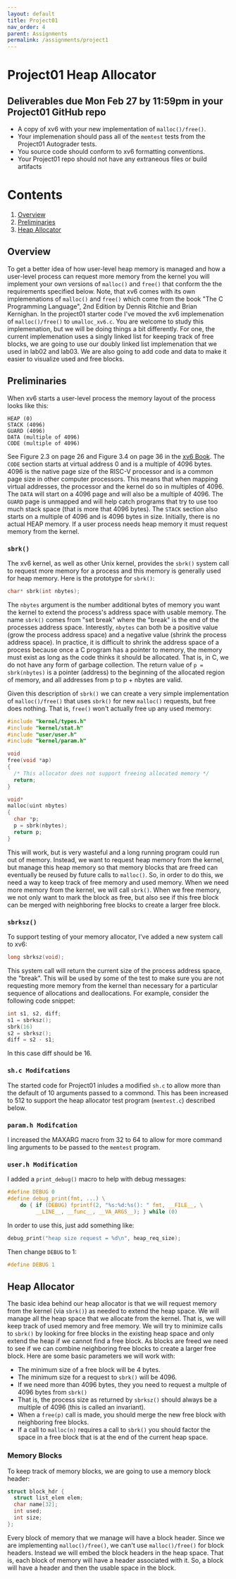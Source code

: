 ```yaml
---
layout: default
title: Project01
nav_order: 4
parent: Assignments
permalink: /assignments/project1
---
```


# Project01 Heap Allocator

## Deliverables due Mon Feb 27 by 11:59pm in your Project01 GitHub repo

- A copy of xv6 with your new implementation of ```malloc()/free()```.
- Your implemenation should pass all of the ```memtest``` tests from the Project01 Autograder tests.
- You source code should conform to xv6 formatting conventions.
- Your Project01 repo should not have any extraneous files or build artifacts

# Contents
1. [Overview](#overview)
2. [Preliminaries](#preliminaries)
3. [Heap Allocator](#heap-allocator)


## Overview

To get a better idea of how user-level heap memory is managed and how a user-level process can request more memory from the kernel you will implement your own versions of ```malloc()``` and ```free()``` that conform the the requirements specified below. Note, that xv6 comes with its own implemenations of ```malloc()``` and ```free()``` which come from the book "The C Programming Language", 2nd Edition by Dennis Ritchie and Brian Kernighan. In the project01 starter code I've moved the xv6 implemenation of ```malloc()/free()``` to ```umalloc_xv6.c```. You are welcome to study this implemenation, but we will be doing things a bit differently. For one, the current implemenation uses a singly linked list for keeping track of free blocks, we are going to use our doubly linked list implemenation that we used in lab02 and lab03. We are also going to add code and data to make it easier to visualize used and free blocks.

## Preliminaries

When xv6 starts a user-level process the memory layout of the process looks like this:

```text
HEAP (0)
STACK (4096)
GUARD (4096)
DATA (multiple of 4096)
CODE (multiple of 4096)
```

See Figure 2.3 on page 26 and Figure 3.4 on page 36 in the [xv6 Book]((assignments/book-riscv-rev3.pdf)). The ```CODE``` section starts at virtual address 0 and is a multiple of 4096 bytes. 4096 is the native page size of the RISC-V processor and is a common page size in other computer processors. This means that when mapping virtual addresses, the processor and the kernel do so in multiples of 4096. The ```DATA``` will start on a 4096 page and will also be a multiple of 4096. The ```GUARD``` page is unmapped and will help catch programs that try to use too much stack space (that is more that 4096 bytes). The ```STACK``` section also starts on a multiple of 4096 and is 4096 bytes in size. Initially, there is no actual HEAP memory. If a user process needs heap memory it must request memory from the kernel.

### ```sbrk()```

The xv6 kernel, as well as other Unix kernel, provides the ```sbrk()``` system call to request more memory for a process and this memory is generally used for heap memory. Here is the prototype for ```sbrk()```:
```c
char* sbrk(int nbytes);
```
The ```nbytes``` argument is the number additional bytes of memory you want the kernel to extend the process's address space with usable memory. The name ```sbrk()``` comes from "set break" where the "break" is the end of the processes address space. Interestly, ```nbytes``` can both be a positive value (grow the process address space) and a negative value (shrink the process address space). In practice, it is difficult to shrink the address space of a process because once a C program has a pointer to memory, the memory must exist as long as the code thinks it should be allocated. That is, in C, we do not have any form of garbage collection.  The return value of ```p = sbrk(nbytes)``` is a pointer (address) to the beginning of the allocated region of memory, and all addresses from p to p + nbytes are valid.

Given this description of ```sbrk()``` we can create a very simple implementation of ```malloc()/free()``` that uses ```sbrk()``` for new ```malloc()``` requests, but free does nothing. That is, ```free()``` won't actually free up any used memory:

```c
#include "kernel/types.h"
#include "kernel/stat.h"
#include "user/user.h"
#include "kernel/param.h"

void
free(void *ap)
{
  /* This allocator does not support freeing allocated memory */
  return;
}

void*
malloc(uint nbytes)
{
  char *p;
  p = sbrk(nbytes);
  return p;
}
```

This will work, but is very wasteful and a long running program could run out of memory. Instead, we want to request heap memory from the kernel, but manage this heap memory so that memory blocks that are freed can eventually be reused by future calls to ```malloc()```. So, in order to do this, we need a way to keep track of free memory and used memory. When we need more memory from the kernel, we will call ```sbrk()```. When we free memory, we not only want to mark the block as free, but also see if this free block can be merged with neighboring free blocks to create a larger free block.

### ```sbrksz()```

To support testing of your memory allocator, I've added a new system call to xv6:
```c
long sbrksz(void);
```
This system call will return the current size of the process address space, the "break". This will be used by some of the test to make sure you are not requesting more memory from the kernel than necessary for a particular sequence of allocations and deallocations. For example, consider the following code snippet:
```c
int s1, s2, diff;
s1 = sbrksz();
sbrk(16)
s2 = sbrksz();
diff = s2 - s1;
```
In this case diff should be 16.

### ```sh.c Modifcations```

The started code for Project01 inludes a modified ```sh.c``` to allow more than the default of 10 arguments passed to a commond. This has been increased to 512 to support the heap allocator test program (```memtest.c```) described below.

### ```param.h Modifcation```

I increased the MAXARG macro from 32 to 64 to allow for more command ling arguments to be passed to the ```memtest``` program.

### ```user.h Modification```

I added a ```print_debug()``` macro to help with debug messages:

```c
#define DEBUG 0
#define debug_print(fmt, ...) \
    do { if (DEBUG) fprintf(2, "%s:%d:%s(): " fmt, __FILE__, \
         __LINE__, __func__, __VA_ARGS__); } while (0)
```
In order to use this, just add something like:
```c
debug_print("heap size request = %d\n", heap_req_size);
```
Then change ```DEBUG``` to 1:
```c
#define DEBUG 1
```

## Heap Allocator

The basic idea behind our heap allocator is that we will request memory from the kernel (via ```sbrk()```) as needed to extend the heap space. We will manage all the heap space that we allocate from the kernel. That is, we will keep track of used memory and free memory. We will try to minimize calls to ```sbrk()``` by looking for free blocks in the existing heap space and only extend the heap if we cannot find a free block. As blocks are freed we need to see if we can combine neighboring free blocks to create a larger free block.
Here are some basic parameters we will work with:

- The minimum size of a free block will be 4 bytes.
- The minimum size for a request to ```sbrk()``` will be 4096.
- If we need more than 4096 bytes, they you need to request a multple of 4096 bytes from ```sbrk()```
- That is, the process size as returned by ```sbrksz()``` should always be a multiple of 4096 (this is called an invariant).
- When a ```free(p)``` call is made, you should merge the new free block with neighboring free blocks.
- If a call to ```malloc(n)``` requires a call to ```sbrk()``` you should factor the space in a free block that is at the end of the current heap space.

### Memory Blocks

To keep track of memory blocks, we are going to use a memory block header:

```c
struct block_hdr {
  struct list_elem elem;
  char name[32];
  int used;
  int size;
};
```
Every block of memory that we manage will have a block header. Since we are implementing ```malloc()/free()```, we can't use ```malloc()/free()``` for block headers. Instead we will embed the block headers in the heap space. That is, each block of memory will have a header associated with it. So, a block will have a header and then the usable space in the block.

